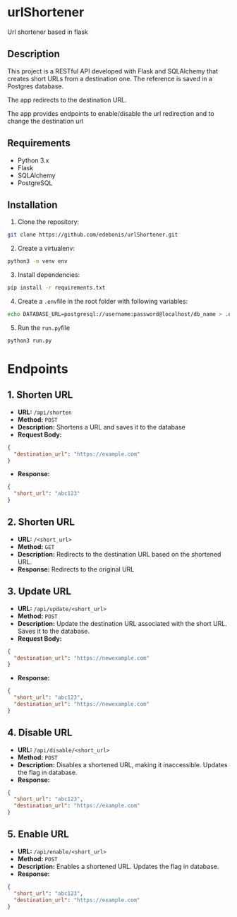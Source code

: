 # urlShortener
Url shortener based in flask

## Description
This project is a RESTful API developed with Flask and SQLAlchemy that creates short URLs from a destination one. The reference is saved in a Postgres database. 

The app redirects to the destination URL. 

The app provides endpoints to enable/disable the url redirection and to change the destination url

## Requirements
- Python 3.x
- Flask
- SQLAlchemy
- PostgreSQL

## Installation

1. Clone the repository:
``` bash 
git clone https://github.com/edebonis/urlShortener.git
```
2. Create a virtualenv:
``` bash 
python3 -m venv env
```
3. Install dependencies:
``` bash 
pip install -r requirements.txt
```
4. Create a `.env`file in the root folder with following variables:
``` bash 
echo DATABASE_URL=postgresql://username:password@localhost/db_name > .env
```
5. Run the `run.py`file
``` bash 
python3 run.py
```

# Endpoints
## 1. __Shorten URL__
* __URL:__ `/api/shorten`
* __Method:__ `POST`
* __Description:__ Shortens a URL and saves it to the database
* __Request Body:__
```json
{
  "destination_url": "https://example.com"
}
```
* __Response:__
```json
{
  "short_url": "abc123"
}
```

## 2. __Shorten URL__
* __URL:__ `/<short_url>`
* __Method:__ `GET`
* __Description:__ Redirects to the destination URL based on the shortened URL.
* __Response:__ Redirects to the original URL

## 3. __Update URL__
* __URL:__ `/api/update/<short_url>`
* __Method:__ `POST`
* __Description:__ Update the destination URL associated with the short URL. Saves it to the database.
* __Request Body:__
```json
{
  "destination_url": "https://newexample.com"
}
```
* __Response:__
```json
{
  "short_url": "abc123",
  "destination_url": "https://newexample.com"
}
```
## 4. __Disable URL__
* __URL:__ `/api/disable/<short_url>`
* __Method:__ `POST`
* __Description:__ Disables a shortened URL, making it inaccessible. Updates the flag in database.
* __Response:__
```json
{
  "short_url": "abc123",
  "destination_url": "https://example.com"
}
```
## 5. __Enable URL__
* __URL:__ `/api/enable/<short_url>`
* __Method:__ `POST`
* __Description:__ Enables a shortened URL. Updates the flag in database.
* __Response:__
```json
{
  "short_url": "abc123",
  "destination_url": "https://example.com"
}
```